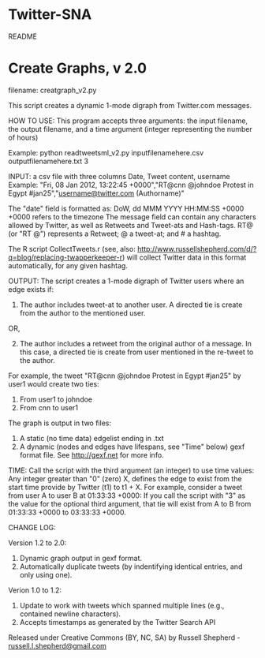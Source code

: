 Twitter-SNA
===========

README

Create Graphs, v 2.0
===========
filename: creatgraph_v2.py

This script creates a dynamic 1-mode digraph from Twitter.com messages.

HOW TO USE:
This program accepts three arguments: the input filename, the output filename,
and a time argument (integer representing the number of hours)

Example: python readtweetsml_v2.py inputfilenamehere.csv outputfilenamehere.txt 3

INPUT:
a csv file with three columns Date, Tweet content, username
Example: 
"Fri, 08 Jan 2012, 13:22:45 +0000","RT@cnn @johndoe Protest in Egypt #jan25","username@twitter.com (Authorname)"

The "date" field is formatted as: DoW, dd MMM YYYY HH:MM:SS +0000
+0000 refers to the timezone
The message field can contain any characters allowed by Twitter, as well as Retweets and
Tweet-ats and Hash-tags. RT@ (or "RT @") represents a Retweet; @ a tweet-at; and # a hashtag.

The R script CollectTweets.r (see, also: http://www.russellshepherd.com/d/?q=blog/replacing-twapperkeeper-r)
will collect Twitter data in this format automatically, for any given hashtag.


OUTPUT:
The script creates a 1-mode digraph of Twitter users where an edge exists if:
  1. The author includes tweet-at to another user. A directed tie is create from the
     author to the mentioned user.
  
  OR,

  2. The author includes a retweet from the original author of a message. In this case, a
     directed tie is create from user mentioned in the re-tweet to the author.

For example, the tweet "RT@cnn @johndoe Protest in Egypt #jan25" by user1 would create
two ties:
1. From user1 to johndoe
2. From cnn to user1

The graph is output in two files:
1. A static (no time data) edgelist ending in .txt
2. A dynamic (nodes and edges have lifespans, see "Time" below) gexf format file. See http://gexf.net for more info.

TIME:
Call the script with the third argument (an integer) to use time values:
Any integer greater than "0" (zero) X, defines the edge to exist from the start time
provide by Twitter (t1) to t1 + X.
For example, consider a tweet from user A to user B at 01:33:33 +0000:
If you call the script with "3" as the value for the optional third argument,
that tie will exist from A to B from 01:33:33 +0000 to 03:33:33 +0000.

CHANGE LOG:

Version 1.2 to 2.0:
  1. Dynamic graph output in gexf format.
  2. Automatically duplicate tweets (by indentifying identical entries, and only using one).


Verion 1.0 to 1.2: 
  1. Update to work with tweets which spanned multiple lines (e.g., contained newline characters).
  2. Accepts timestamps as generated by the Twitter Search API


Released under Creative Commons (BY, NC, SA) by Russell Shepherd -
russell.l.shepherd@gmail.com